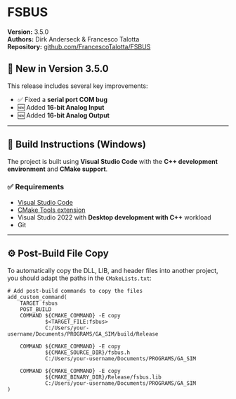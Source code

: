 # FSBUS

**Version:** 3.5.0  
**Authors:** Dirk Anderseck & Francesco Talotta  
**Repository:** [github.com/FrancescoTalotta/FSBUS](https://github.com/FrancescoTalotta/FSBUS)

## 🚀 New in Version 3.5.0

This release includes several key improvements:

- ✅ Fixed a **serial port COM bug**
- 🆕 Added **16-bit Analog Input**
- 🆕 Added **16-bit Analog Output**

---

## 🧰 Build Instructions (Windows)

The project is built using **Visual Studio Code** with the **C++ development environment** and **CMake support**.

### ✅ Requirements

- [Visual Studio Code](https://code.visualstudio.com/)
- [CMake Tools extension](https://marketplace.visualstudio.com/items?itemName=ms-vscode.cmake-tools)
- Visual Studio 2022 with **Desktop development with C++** workload
- Git


---

## ⚙️ Post-Build File Copy

To automatically copy the DLL, LIB, and header files into another project, you should adapt the paths in the `CMakeLists.txt`:

```
# Add post-build commands to copy the files 
add_custom_command( 
    TARGET fsbus 
    POST_BUILD 
    COMMAND ${CMAKE_COMMAND} -E copy 
            $<TARGET_FILE:fsbus> 
            C:/Users/your-username/Documents/PROGRAMS/GA_SIM/build/Release 

    COMMAND ${CMAKE_COMMAND} -E copy 
            ${CMAKE_SOURCE_DIR}/fsbus.h 
            C:/Users/your-username/Documents/PROGRAMS/GA_SIM 

    COMMAND ${CMAKE_COMMAND} -E copy 
            ${CMAKE_BINARY_DIR}/Release/fsbus.lib 
            C:/Users/your-username/Documents/PROGRAMS/GA_SIM 
)
```
